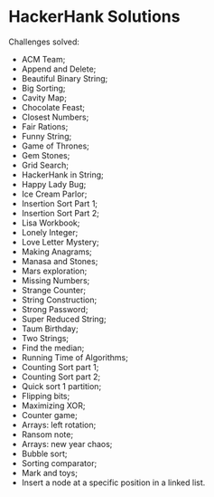 # HackerHank Solutions

Challenges solved:
- ACM Team;
- Append and Delete;
- Beautiful Binary String;
- Big Sorting;
- Cavity Map;
- Chocolate Feast;
- Closest Numbers;
- Fair Rations;
- Funny String;
- Game of Thrones;
- Gem Stones;
- Grid Search;
- HackerHank in String;
- Happy Lady Bug;
- Ice Cream Parlor;
- Insertion Sort Part 1;
- Insertion Sort Part 2;
- Lisa Workbook;
- Lonely Integer;
- Love Letter Mystery;
- Making Anagrams;
- Manasa and Stones;
- Mars exploration;
- Missing Numbers;
- Strange Counter;
- String Construction;
- Strong Password;
- Super Reduced String;
- Taum Birthday;
- Two Strings;
- Find the median;
- Running Time of Algorithms;
- Counting Sort part 1;
- Counting Sort part 2;
- Quick sort 1 partition;
- Flipping bits;
- Maximizing XOR;
- Counter game;
- Arrays: left rotation;
- Ransom note;
- Arrays: new year chaos;
- Bubble sort;
- Sorting comparator;
- Mark and toys;
- Insert a node at a specific position in a linked list.